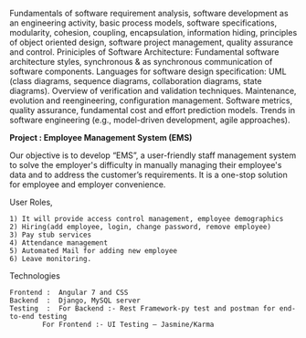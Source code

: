 
Fundamentals of software requirement analysis, software development as an engineering activity, basic process models, software specifications, modularity, cohesion, coupling, encapsulation, information hiding, principles of object oriented design, software project management, quality assurance and control. Priniciples of Software Architecture: Fundamental software architecture styles, synchronous & as synchronous communication of software components. Languages for software design specification: UML (class diagrams, sequence diagrams, collaboration diagrams, state diagrams). Overview of verification and validation techniques. Maintenance, evolution and reengineering, configuration management. Software metrics, quality assurance, fundamental cost and effort prediction models. Trends in software engineering (e.g., model-driven development, agile approaches).

**Project :  Employee Management System (EMS)**

Our objective is to develop “EMS”, a user-friendly staff management system to solve the employer's difficulty in manually managing their employee's data and to address the customer’s requirements. It is a one-stop solution for employee and employer convenience.

User Roles,	

	1) It will provide access control management, employee demographics
	2) Hiring(add employee, login, change password, remove employee) 
	3) Pay stub services
	4) Attendance management
	5) Automated Mail for adding new employee
	6) Leave monitoring. 

Technologies

 	Frontend : 	Angular 7 and CSS  
	Backend  : 	Django, MySQL server 
	Testing  : 	For Backend :- Rest Framework-py test and postman for end-to-end testing 
			For Frontend :- UI Testing – Jasmine/Karma


